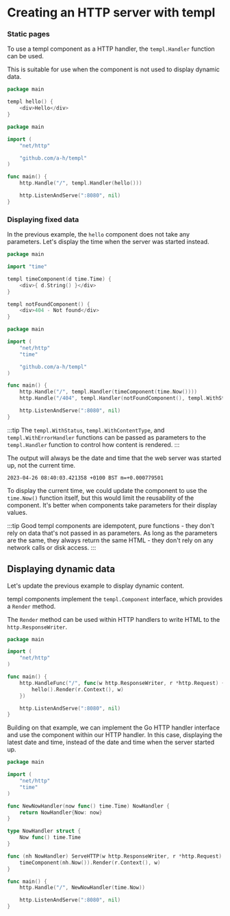 # Creating an HTTP server with templ

### Static pages

To use a templ component as a HTTP handler, the `templ.Handler` function can be used.

This is suitable for use when the component is not used to display dynamic data.

```go title="components.templ"
package main

templ hello() {
	<div>Hello</div>
}
```

```go title="main.go"
package main

import (
	"net/http"

	"github.com/a-h/templ"
)

func main() {
	http.Handle("/", templ.Handler(hello()))

	http.ListenAndServe(":8080", nil)
}
```

### Displaying fixed data

In the previous example, the `hello` component does not take any parameters. Let's display the time when the server was started instead.

```go title="components.templ"
package main

import "time"

templ timeComponent(d time.Time) {
	<div>{ d.String() }</div>
}

templ notFoundComponent() {
	<div>404 - Not found</div>
}
```

```go title="main.go"
package main

import (
	"net/http"
	"time"

	"github.com/a-h/templ"
)

func main() {
	http.Handle("/", templ.Handler(timeComponent(time.Now())))
	http.Handle("/404", templ.Handler(notFoundComponent(), templ.WithStatus(http.StatusNotFound)))

	http.ListenAndServe(":8080", nil)
}
```

:::tip
The `templ.WithStatus`, `templ.WithContentType`, and `templ.WithErrorHandler` functions can be passed as parameters to the `templ.Handler` function to control how content is rendered.
:::

The output will always be the date and time that the web server was started up, not the current time.

```
2023-04-26 08:40:03.421358 +0100 BST m=+0.000779501
```

To display the current time, we could update the component to use the `time.Now()` function itself, but this would limit the reusability of the component. It's better when components take parameters for their display values.

:::tip
Good templ components are idempotent, pure functions - they don't rely on data that's not passed in as parameters. As long as the parameters are the same, they always return the same HTML - they don't rely on any network calls or disk access.
:::

## Displaying dynamic data

Let's update the previous example to display dynamic content.

templ components implement the `templ.Component` interface, which provides a `Render` method.

The `Render` method can be used within HTTP handlers to write HTML to the `http.ResponseWriter`.

```go title="main.go"
package main

import (
	"net/http"
)

func main() {
	http.HandleFunc("/", func(w http.ResponseWriter, r *http.Request) {
		hello().Render(r.Context(), w)
	})

	http.ListenAndServe(":8080", nil)
}
```

Building on that example, we can implement the Go HTTP handler interface and use the component within our HTTP handler. In this case, displaying the latest date and time, instead of the date and time when the server started up.

```go title="main.go"
package main

import (
	"net/http"
	"time"
)

func NewNowHandler(now func() time.Time) NowHandler {
	return NowHandler{Now: now}
}

type NowHandler struct {
	Now func() time.Time
}

func (nh NowHandler) ServeHTTP(w http.ResponseWriter, r *http.Request) {
	timeComponent(nh.Now()).Render(r.Context(), w)
}

func main() {
	http.Handle("/", NewNowHandler(time.Now))

	http.ListenAndServe(":8080", nil)
}
```
